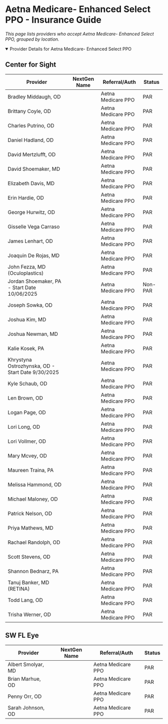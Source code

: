 # Aetna Medicare- Enhanced Select PPO - Insurance Guide

*This page lists providers who accept Aetna Medicare- Enhanced Select PPO, grouped by location.*

<details open><summary>Provider Details for Aetna Medicare- Enhanced Select PPO</summary>

## Center for Sight

| Provider | NextGen Name | Referral/Auth | Status |
|----------|-------------|--------------|--------|
| Bradley Middaugh, OD |  | Aetna Medicare PPO | PAR |
| Brittany Coyle, OD |  | Aetna Medicare PPO | PAR |
| Charles Putrino, OD |  | Aetna Medicare PPO | PAR |
| Daniel Hadland, OD |  | Aetna Medicare PPO | PAR |
| David Mertzlufft, OD |  | Aetna Medicare PPO | PAR |
| David Shoemaker, MD |  | Aetna Medicare PPO | PAR |
| Elizabeth Davis, MD |  | Aetna Medicare PPO | PAR |
| Erin Hardie, OD |  | Aetna Medicare PPO | PAR |
| George Hurwitz, OD |  | Aetna Medicare PPO | PAR |
| Gisselle Vega Carraso |  | Aetna Medicare PPO | PAR |
| James Lenhart, OD |  | Aetna Medicare PPO | PAR |
| Joaquin De Rojas, MD |  | Aetna Medicare PPO | PAR |
| John Fezza, MD (Oculoplastics) |  | Aetna Medicare PPO | PAR |
| Jordan Shoemaker, PA - Start Date 10/06/2025 |  | Aetna Medicare PPO | Non-PAR |
| Joseph Sowka, OD |  | Aetna Medicare PPO | PAR |
| Joshua Kim, MD |  | Aetna Medicare PPO | PAR |
| Joshua Newman, MD |  | Aetna Medicare PPO | PAR |
| Kalie Kosek, PA |  | Aetna Medicare PPO | PAR |
| Khrystyna Ostrozhynska, OD - Start Date 9/30/2025 |  | Aetna Medicare PPO | PAR |
| Kyle Schaub, OD |  | Aetna Medicare PPO | PAR |
| Len Brown, OD |  | Aetna Medicare PPO | PAR |
| Logan Page, OD |  | Aetna Medicare PPO | PAR |
| Lori Long, OD |  | Aetna Medicare PPO | PAR |
| Lori Vollmer, OD |  | Aetna Medicare PPO | PAR |
| Mary Mcvey, OD |  | Aetna Medicare PPO | PAR |
| Maureen Traina, PA |  | Aetna Medicare PPO | PAR |
| Melissa Hammond, OD |  | Aetna Medicare PPO | PAR |
| Michael Maloney, OD |  | Aetna Medicare PPO | PAR |
| Patrick Nelson, OD |  | Aetna Medicare PPO | PAR |
| Priya Mathews, MD |  | Aetna Medicare PPO | PAR |
| Rachael Randolph, OD |  | Aetna Medicare PPO | PAR |
| Scott Stevens, OD |  | Aetna Medicare PPO | PAR |
| Shannon Bednarz, PA |  | Aetna Medicare PPO | PAR |
| Tanuj Banker, MD (RETINA) |  | Aetna Medicare PPO | PAR |
| Todd Lang, OD |  | Aetna Medicare PPO | PAR |
| Trisha Werner, OD |  | Aetna Medicare PPO | PAR |

## SW FL Eye

| Provider | NextGen Name | Referral/Auth | Status |
|----------|-------------|--------------|--------|
| Albert Smolyar, MD |  | Aetna Medicare PPO | PAR |
| Brian Marhue, OD |  | Aetna Medicare PPO | PAR |
| Penny Orr, OD |  | Aetna Medicare PPO | PAR |
| Sarah Johnson, OD |  | Aetna Medicare PPO | PAR |

</details>

